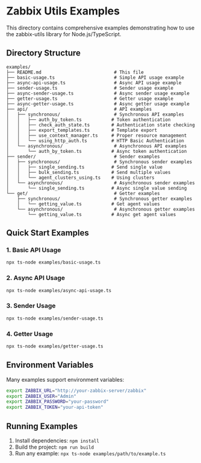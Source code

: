 # Zabbix Utils Examples

This directory contains comprehensive examples demonstrating how to use the zabbix-utils library for Node.js/TypeScript.

## Directory Structure

```
examples/
├── README.md                           # This file
├── basic-usage.ts                      # Simple API usage example
├── async-api-usage.ts                  # Async API usage example
├── sender-usage.ts                     # Sender usage example
├── async-sender-usage.ts               # Async sender usage example
├── getter-usage.ts                     # Getter usage example
├── async-getter-usage.ts               # Async getter usage example
├── api/                                # API examples
│   ├── synchronous/                    # Synchronous API examples
│   │   ├── auth_by_token.ts           # Token authentication
│   │   ├── check_auth_state.ts        # Authentication state checking
│   │   ├── export_templates.ts        # Template export
│   │   ├── use_context_manager.ts     # Proper resource management
│   │   └── using_http_auth.ts         # HTTP Basic Authentication
│   └── asynchronous/                   # Asynchronous API examples
│       └── auth_by_token.ts           # Async token authentication
├── sender/                             # Sender examples
│   ├── synchronous/                    # Synchronous sender examples
│   │   ├── single_sending.ts          # Send single value
│   │   ├── bulk_sending.ts            # Send multiple values
│   │   └── agent_clusters_using.ts    # Using clusters
│   └── asynchronous/                   # Asynchronous sender examples
│       └── single_sending.ts          # Async single value sending
└── get/                                # Getter examples
    ├── synchronous/                    # Synchronous getter examples
    │   └── getting_value.ts           # Get agent values
    └── asynchronous/                   # Asynchronous getter examples
        └── getting_value.ts           # Async get agent values
```

## Quick Start Examples

### 1. Basic API Usage
```bash
npx ts-node examples/basic-usage.ts
```

### 2. Async API Usage
```bash
npx ts-node examples/async-api-usage.ts
```

### 3. Sender Usage
```bash
npx ts-node examples/sender-usage.ts
```

### 4. Getter Usage
```bash
npx ts-node examples/getter-usage.ts
```

## Environment Variables

Many examples support environment variables:

```bash
export ZABBIX_URL="http://your-zabbix-server/zabbix"
export ZABBIX_USER="Admin"
export ZABBIX_PASSWORD="your-password"
export ZABBIX_TOKEN="your-api-token"
```

## Running Examples

1. Install dependencies: `npm install`
2. Build the project: `npm run build`
3. Run any example: `npx ts-node examples/path/to/example.ts` 